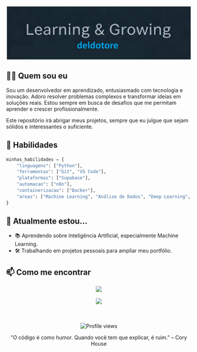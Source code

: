<p align="center">
  <img src="assets/Banner.png" alt="Meu banner" width="500">
</p>

## 👨‍💻 Quem sou eu

Sou um desenvolvedor em aprendizado, entusiasmado com tecnologia e inovação. Adoro resolver problemas complexos e transformar ideias em soluções reais. Estou sempre em busca de desafios que me permitam aprender e crescer profissionalmente.

Este repositório irá abrigar meus projetos, sempre que eu julgue que sejam sólidos e interessantes o suficiente.

## 🚀 Habilidades

```python
minhas_habilidades = {
    "linguagens": ["Python"],
    "ferramentas": ["Git", "VS Code"],
    "plataformas": ["Supabase"],
    "automacao": ["n8n"],
    "containerizacao": ["Docker"],
    "areas": ["Machine Learning", "Análise de Dados", "Deep Learning", "Automação de Processos"]
}
````
## 🌱 Atualmente estou...

- 📚 Aprendendo sobre Inteligência Artificial, especialmente Machine Learning.
- 🛠️ Trabalhando em projetos pessoais para ampliar meu portfólio.

<!-- ## 📊 Estatísticas

<div align="center">
  <img height="180em" src="https://github-readme-stats.vercel.app/api?username=deldotore-r&show_icons=true&theme=tokyonight&include_all_commits=true&count_private=true"/>
  <img height="180em" src="https://github-readme-stats.vercel.app/api/top-langs/?username=deldotore-r&layout=compact&langs_count=7&theme=tokyonight"/>
</div>

<!-- ## 🔍 Projetos em Destaque 

<div align="center">
  <a href="https://github.com/SEU_USERNAME/projeto1">
    <img align="center" src="https://github-readme-stats.vercel.app/api/pin/?username=SEU_USERNAME&repo=projeto1&theme=tokyonight" />
  </a>
  <a href="https://github.com/SEU_USERNAME/projeto2">
    <img align="center" src="https://github-readme-stats.vercel.app/api/pin/?username=SEU_USERNAME&repo=projeto2&theme=tokyonight" />
  </a>
</div> -->

## 📫 Como me encontrar

<div align="center">
  
  <a href="https://linkedin.com/in/reinaldo-del-dotore" target="_blank"><img src="https://img.shields.io/badge/-LinkedIn-%230077B5?style=for-the-badge&logo=linkedin&logoColor=white" target="_blank"></a>

  <a href="mailto:deldotore@gmail.com"><img src="https://img.shields.io/badge/-Email-%23333?style=for-the-badge&logo=gmail&logoColor=white" target="_blank"></a>
  <!--<a href="https://twitter.com/seu-twitter" target="_blank"><img src="https://img.shields.io/badge/-Twitter-%231DA1F2?style=for-the-badge&logo=twitter&logoColor=white" target="_blank"></a>
  <a href="https://seu-portfolio.com" target="_blank"><img src="https://img.shields.io/badge/-Portfolio-%23E4405F?style=for-the-badge&logo=figma&logoColor=white" target="_blank"></a> -->
</div>

<!-- ## ⚡ Curiosidades

- 🎮 Gosto de jogar [insira seus jogos favoritos]
- 📚 Livro favorito: [insira seu livro favorito]
- 🎯 Meta para este ano: Contribuir mais em projetos open source
- 🎵 Ouço [seu estilo musical] enquanto codifico

---
-->
<br>
<br>
<div align="center">
  <img src="https://komarev.com/ghpvc/?username=deldotore-r&color=brightgreen" alt="Profile views" />
<br>
  <p>"O código é como humor. Quando você tem que explicar, é ruim." – Cory House</p>
</div>

